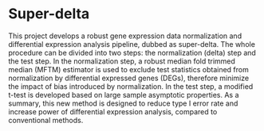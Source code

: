 # Super-delta
This project develops a robust gene expression data normalization and differential expression analysis pipeline, dubbed as super-delta.
The whole procedure can be divided into two steps: the normalization (delta) step and the test step. In the normalization step, a robust median fold trimmed median (MFTM) estimator is used to exclude test statistics obtained from normalization by differential expressed genes (DEGs), therefore minimize the impact of bias introduced by normalization. In the test step, a modified t-test is developed based on large sample asymptotic properties. As a summary, this new method is designed to reduce type I error rate and increase power of differential expression analysis, compared to conventional methods.

